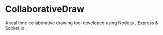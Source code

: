 # CollaborativeDraw

A real time collaborative drawing tool developed using Node.js , Express & Socket.io .
